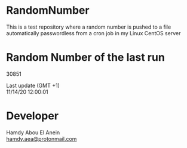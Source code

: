 # RandomNumber    
This is a test repository where a random number is pushed to a file automatically passwordless from a cron job in my Linux CentOS server    
# Random Number of the last run   
30851
      
Last update (GMT +1)    
11/14/20 12:00:01
# Developer    
Hamdy Abou El Anein   
hamdy.aea@protonmail.com
